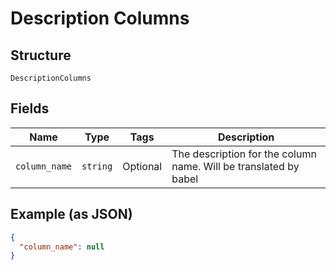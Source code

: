 
# Description Columns

## Structure

`DescriptionColumns`

## Fields

| Name | Type | Tags | Description |
|  --- | --- | --- | --- |
| `column_name` | `string` | Optional | The description for the column name. Will be translated by babel |

## Example (as JSON)

```json
{
  "column_name": null
}
```

